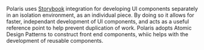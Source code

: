 Polaris uses [Storybook](/docs/storybook.md) integration for developing UI components separately in an isolation environment, as an individual piece. By doing so it allows for faster, independant development of UI components, and acts as a useful reference point to help prevent duplication of work. Polaris adopts Atomic Design Patterns to construct front end components, whiic helps with the development of reusable components.
